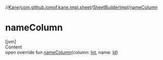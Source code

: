//[Kane](../../index.md)/[com.github.jomof.kane.impl.sheet](../index.md)/[SheetBuilderImpl](index.md)/[nameColumn](name-column.md)



# nameColumn  
[jvm]  
Content  
open override fun [nameColumn](name-column.md)(column: [Int](https://kotlinlang.org/api/latest/jvm/stdlib/kotlin/-int/index.html), name: [Id](../../com.github.jomof.kane.impl/index.md#%5Bcom.github.jomof.kane.impl%2FId%2F%2F%2FPointingToDeclaration%2F%5D%2FClasslikes%2F-1588672227))  



